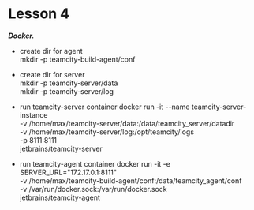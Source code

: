 # Lesson 4
***Docker.***

- create dir for agent  
mkdir -p teamcity-build-agent/conf  
- create dir for server  
mkdir -p teamcity-server/data  
mkdir -p teamcity-server/log  

- run teamcity-server container
docker run -it --name teamcity-server-instance  \
    -v /home/max/teamcity-server/data:/data/teamcity_server/datadir \
    -v /home/max/teamcity-server/log:/opt/teamcity/logs  \
    -p 8111:8111 \
    jetbrains/teamcity-server

- run teamcity-agent container
docker run -it -e SERVER_URL="172.17.0.1:8111"  \
    -v /home/max/teamcity-build-agent/conf:/data/teamcity_agent/conf  \
-v /var/run/docker.sock:/var/run/docker.sock  \
    jetbrains/teamcity-agent
